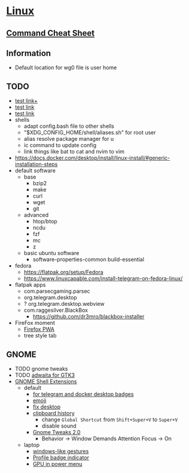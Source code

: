 # [Linux](../README.md)
## [Command Cheat Sheet](cheatsheet.md)
## Information
- Default location for wg0 file is user home
## TODO
- [test link+](../README.md)
- [test link](/../../)
- [test link](../../../)
- shells
  - adapt config.bash file to other shells
  - "$XDG_CONFIG_HOME/shell/aliases.sh" for root user
  - alias resolve package manager for u
  - ic command to update config
  - link things like bat to cat and nvim to vim
- https://docs.docker.com/desktop/install/linux-install/#generic-installation-steps
- default software
  - base
    - bzip2
    - make
    - curl
    - wget
    - git
  - advanced
    - htop/btop
    - ncdu
    - fzf
    - mc
    - z
  - basic ubuntu software
    - software-properties-common build-essential
- fedora
  - https://flatpak.org/setup/Fedora
  - https://www.linuxcapable.com/install-telegram-on-fedora-linux/
- flatpak apps
  - com.parsecgaming.parsec
  - org.telegram.desktop
  - ? org.telegram.desktop.webview
  - com.raggesilver.BlackBox
    - https://github.com/dr3mro/blackbox-installer
- FireFox moment
  - [Firefox PWA](https://addons.mozilla.org/en-US/firefox/addon/pwas-for-firefox/)
  - tree style tab
## GNOME
  - TODO gnome tweaks
  - TODO [adwaita for GTK3](https://github.com/lassekongo83/adw-gtk3)
  - [GNOME Shell Extensions](https://extensions.gnome.org/local)
    - default
      - [for telegram and docker desktop badges](https://extensions.gnome.org/extension/615/appindicator-support/)
      - [emoji](https://extensions.gnome.org/extension/1162/emoji-selector/)
      - [fix desktop](https://extensions.gnome.org/extension/2087/desktop-icons-ng-ding/)
      - [clipboard history](https://extensions.gnome.org/extension/5278/pano/)
        - change `Global Shortcut` from `Shift+Super+V` to `Super+V`
        - disable sound
      - [Gnome Tweaks 2.0](https://extensions.gnome.org/extension/3843/just-perfection/)
        - Behavior -> Window Demands Attention Focus -> On
    - laptop
      - [windows-like gestures](https://extensions.gnome.org/extension/4245/gesture-improvements/)
      - [Profile badge indicator](https://extensions.gnome.org/extension/5335/power-profile-indicator/)
      - [GPU in power menu](https://extensions.gnome.org/extension/5344/supergfxctl-gex/)
